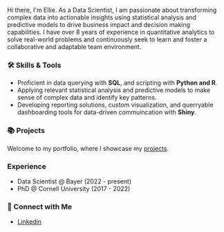 
Hi there, I'm Ellie. As a Data Scientist, I am passionate about transforming complex data into actionable insights using statistical analysis and predictive models to drive business impact and decision making capabilities. I have over 8 years of experience in quantitative analytics to solve real-world problems and continuously seek to learn and foster a collaborative and adaptable team environment.   

### 🛠️ Skills & Tools      
* Proficient in data querying with **SQL**, and scripting with **Python and R**.  
* Applying relevant statistical analysis and predictive models to make sense of complex data and identify key patterns.
* Developing reporting solutions, custom visualization, and querryable dashboarding tools for data-driven commuincation with **Shiny**.

### 📚 Projects

Welcome to my portfolio, where I showcase my [projects](https://github.com/etaagen/Portfolio/blob/main/README.md).  

### Experience  

- Data Scientist @ Bayer (2022 - present)
- PhD @ Cornell University (2017 - 2022)  

### 👋 Connect with Me

* [Linkedin](https://www.linkedin.com/in/ellie-taagen/)
